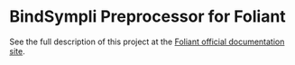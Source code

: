 # BindSympli Preprocessor for Foliant

See the full description of this project at the [Foliant official documentation site](https://foliant-docs.github.io/docs/preprocessors/bindsympli/).
